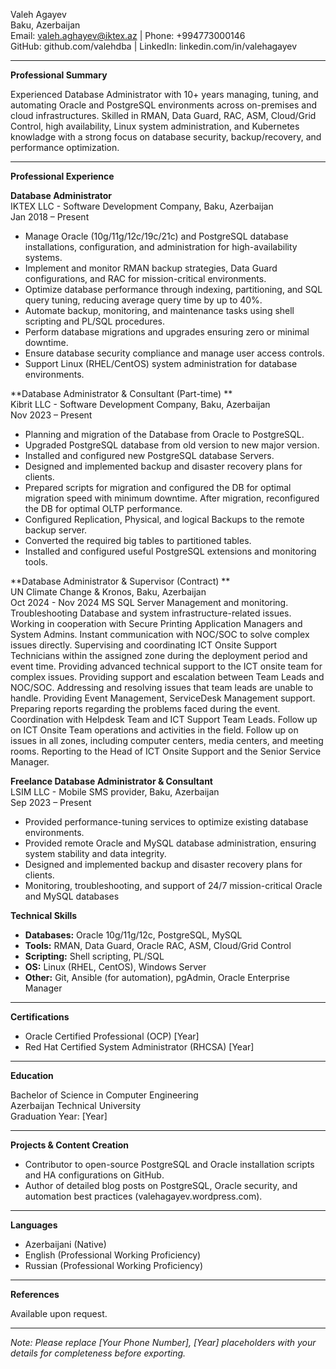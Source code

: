 Valeh Agayev  
Baku, Azerbaijan  
Email: valeh.aghayev@iktex.az | Phone: +994773000146  
GitHub: github.com/valehdba | LinkedIn: linkedin.com/in/valehagayev

---

**Professional Summary**

Experienced Database Administrator with 10+ years managing, tuning, and automating Oracle and PostgreSQL environments across on-premises and cloud infrastructures. Skilled in RMAN, Data Guard, RAC, ASM, Cloud/Grid Control, high availability,  Linux system administration, and Kubernetes knowladge with a strong focus on database security, backup/recovery, and performance optimization.

---

**Professional Experience**

**Database Administrator**  
IKTEX LLC - Software Development Company, Baku, Azerbaijan  
Jan 2018 – Present

- Manage Oracle (10g/11g/12c/19c/21c) and PostgreSQL database installations, configuration, and administration for high-availability systems.
- Implement and monitor RMAN backup strategies, Data Guard configurations, and RAC for mission-critical environments.
- Optimize database performance through indexing, partitioning, and SQL query tuning, reducing average query time by up to 40%.
- Automate backup, monitoring, and maintenance tasks using shell scripting and PL/SQL procedures.
- Perform database migrations and upgrades ensuring zero or minimal downtime.
- Ensure database security compliance and manage user access controls.
- Support Linux (RHEL/CentOS) system administration for database environments.

**Database Administrator & Consultant (Part-time) **  
Kibrit LLC - Software Development Company, Baku, Azerbaijan  
Nov 2023 – Present
- Planning and migration of the Database from Oracle to PostgreSQL.
- Upgraded PostgreSQL database from old version to new major version.
- Installed and configured new PostgreSQL database Servers.
- Designed and implemented backup and disaster recovery plans for clients.
- Prepared scripts for migration and configured the DB for optimal migration speed with minimum downtime. After migration, reconfigured the DB for optimal OLTP performance.
- Configured Replication, Physical, and logical Backups to the remote backup server.
- Converted the required big tables to partitioned tables.
- Installed and configured useful PostgreSQL extensions and monitoring tools.

**Database Administrator & Supervisor (Contract) **  
UN Climate Change & Kronos, Baku, Azerbaijan  
Oct 2024 - Nov 2024 
MS SQL Server Management and monitoring.
Troubleshooting Database and system infrastructure-related issues.
Working in cooperation with Secure Printing Application Managers and System Admins.
Instant communication with NOC/SOC to solve complex issues directly.
Supervising and coordinating ICT Onsite Support Technicians within the assigned zone
during the deployment period and event time.
Providing advanced technical support to the ICT onsite team for complex issues.
Providing support and escalation between Team Leads and NOC/SOC.
Addressing and resolving issues that team leads are unable to handle.
Providing Event Management, ServiceDesk Management support.
Preparing reports regarding the problems faced during the event.
Coordination with Helpdesk Team and ICT Support Team Leads.
Follow up on ICT Onsite Team operations and activities in the field.
Follow up on issues in all zones, including computer centers, media centers, and meeting rooms.
Reporting to the Head of ICT Onsite Support and the Senior Service Manager.

**Freelance Database Administrator & Consultant**  
LSIM LLC - Mobile SMS provider, Baku, Azerbaijan  
Sep 2023 – Present
- Provided performance-tuning services to optimize existing database environments.
- Provided remote Oracle and MySQL database administration, ensuring system stability and data integrity.
- Designed and implemented backup and disaster recovery plans for clients.
- Monitoring, troubleshooting, and support of 24/7 mission-critical Oracle and MySQL databases

**Technical Skills**

- **Databases:** Oracle 10g/11g/12c, PostgreSQL, MySQL
- **Tools:** RMAN, Data Guard, Oracle RAC, ASM, Cloud/Grid Control
- **Scripting:** Shell scripting, PL/SQL
- **OS:** Linux (RHEL, CentOS), Windows Server
- **Other:** Git, Ansible (for automation), pgAdmin, Oracle Enterprise Manager

---

**Certifications**

- Oracle Certified Professional (OCP) [Year]
- Red Hat Certified System Administrator (RHCSA) [Year]

---

**Education**

Bachelor of Science in Computer Engineering  
Azerbaijan Technical University  
Graduation Year: [Year]

---

**Projects & Content Creation**

- Contributor to open-source PostgreSQL and Oracle installation scripts and HA configurations on GitHub.
- Author of detailed blog posts on PostgreSQL, Oracle security, and automation best practices (valehagayev.wordpress.com).

---

**Languages**

- Azerbaijani (Native)
- English (Professional Working Proficiency)
- Russian (Professional Working Proficiency)

---

**References**

Available upon request.

---

*Note: Please replace [Your Phone Number], [Year] placeholders with your details for completeness before exporting.*

